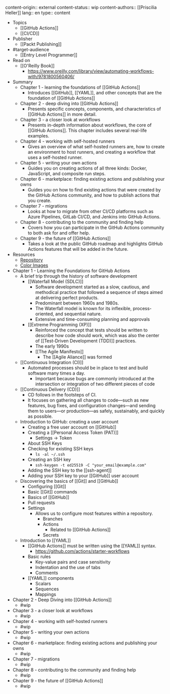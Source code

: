 content-origin:: external
content-status:: wip
content-authors:: [[Priscilia Heller]]
lang:: en
type:: content

- Topics
	- [[GitHub Actions]]
	- [[CI/CD]]
- Publisher
	- [[Packt Publishing]]
- #target-audience
	- [[Entry Level Programmer]]
- Read on
	- [[O'Reilly Book]]
		- https://www.oreilly.com/library/view/automating-workflows-with/9781800560406/
- Summary
	- Chapter 1 - learning the foundations of [[GitHub Actions]]
		- Introduces [[GitHub]], [[YAML]], and other concepts that are the foundation of [[GitHub Actions]]
	- Chapter 2 - deep diving into [[GitHub Actions]]
		- Presents specific concepts, components, and characteristics of [[GitHub Actions]] in more detail.
	- Chapter 3 - a closer look at workflows
		- Presents in-depth information about workflows, the core of [[GitHub Actions]]. This chapter includes several real-life examples.
	- Chapter 4 - working with self-hosted runners
		- Gives an overview of what self-hosted runners are, how to create an environment to host runners, and creating a workflow that uses a self-hosted runner.
	- Chapter 5 - writing your own actions
		- Guides you on creating actions of all three kinds: Docker, JavaScript, and composite run steps.
	- Chapter 6 - marketplace: finding existing actions and publishing your owns
		- Guides you on how to find existing actions that were created by the GitHub Actions community, and how to publish actions that you create.
	- Chapter 7 - migrations
		- Looks at how to migrate from other CI/CD platforms such as Azure Pipelines, GitLab CI/CD, and Jenkins into GitHub Actions.
	- Chapter 8 - contributing to the community and finding help
		- Covers how you can participate in the GitHub Actions community to both ask for and offer help.
	- Chapter 9 - the future of [[GitHub Actions]]
		- Takes a look at the public GitHub roadmap and highlights GitHub Actions features that will be added in the future.
- Resources
	- [Repository](https://github.com/PacktPublishing/Automating-Workflows-with-GitHub-Actions)
	- [Color Images](http://www.packtpub.com/sites/default/files/downloads/9781800560406_ColorImages.pdf)
- Chapter 1 - Learning the Foundations for GitHub Actions
	- A brief trip through the history of software development
		- [[Waterfall Model (SDLC)]]
			- Software development started as a slow, cautious, and methodical practice that followed a sequence of steps aimed at delivering perfect products.
			- Predominant between 1960s and 1980s.
			- The Waterfall model is known for its inflexible, process-oriented, and sequential nature.
			- Extensive and time-consuming planning and approvals
		- [[Extreme Programming (XP)]]
			- Reinforced the concept that tests should be written to describe how code should work, which was also the center of [[Test-Driven Development (TDD)]] practices.
			- The early 1990s
			- [[The Agile Manifesto]]
				- The [[Agile Aliance]] was formed
	- [[Continuous Integration (CI)]]
		- Automated processes should be in place to test and build software many times a day.
			- Important because bugs are commonly introduced at the intersection or integration of two different pieces of code
	- [[Continuous Delivery (CD)]]
		- CD follows in the footsteps of CI.
		- It focuses on gathering all changes to code—such as new features, bug fixes, and configuration changes—and sending them to users—or production—as safely, sustainably, and quickly as possible.
	- Introduction to GitHub: creating a user account
		- Creating a free user account on [[GitHub]]
		- Creating a [[Personal Access Token (PAT)]]
			- Settings -> Token
		- About SSH Keys
		- Checking for existing SSH keys
			- `ls -al ~/.ssh`
		- Creating an SSH key
			- `ssh-keygen -t ed25519 -C "your_email@example.com"`
		- Adding the SSH key to the [[ssh-agent]]
		- Adding your SSH key to your [[GitHub]] user account
	- Discovering the basics of [[Git]] and [[GitHub]]
		- Configuring [[Git]]
		- Basic [[Git]] commands
		- Basics of [[GitHub]]
		- Pull requests
		- Settings
			- Allows us to configure most features within a repository.
				- Branches
				- Actions
					- Related to [[GitHub Actions]]
				- Secrets
	- Introduction to [[YAML]]
		- [[GitHub Actions]] must be written using the [[YAML]] syntax.
			- https://github.com/actions/starter-workflows
		- Basic rules
			- Key-value pairs and case sensitivity
			- Indentation and the use of tabs
			- Comments
		- [[YAML]] components
			- Scalars
			- Sequences
			- Mappings
- Chapter 2 - Deep Diving into [[GitHub Actions]]
	- #wip
- Chapter 3 - a closer look at workflows
	- #wip
- Chapter 4 - working with self-hosted runners
	- #wip
- Chapter 5 - writing your own actions
	- #wip
- Chapter 6 - marketplace: finding existing actions and publishing your owns
	- #wip
- Chapter 7 - migrations
	- #wip
- Chapter 8 - contributing to the community and finding help
	- #wip
- Chapter 9 - the future of [[GitHub Actions]]
	- #wip